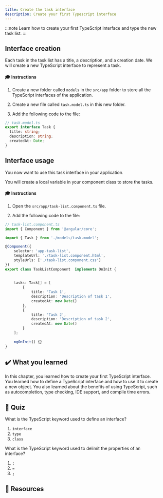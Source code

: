 ```yaml
---
title: Create the task interface
description: Create your first Typescript interface
---
```


:::note
Learn how to create your first TypeScript interface and type the new task list.
:::

## Interface creation

Each task in the task list has a title, a description, and a creation date. We will create a new TypeScript interface to represent a task.

#### 🎓 Instructions

1. Create a new folder called `models` in the `src/app` folder to store all the TypeScript interfaces of the application.

1. Create a new file called `task.model.ts` in this new folder.

2. Add the following code to the file:

```typescript
// task.model.ts
export interface Task {
  title: string;
  description: string;
  createdAt: Date;
}
```

## Interface usage

You now want to use this task interface in your application.

You will create a local variable in your component class to store the tasks.

#### 🎓 Instructions

1. Open the `src/app/task-list.component.ts` file.

2. Add the following code to the file:

```typescript ins={"Import the task interface": 3-4} ins={"Add the tasks variable": 13-23}
// task-list.component.ts
import { Component } from '@angular/core';

import { Task } from './models/task.model';

@Component({
    selector: 'app-task-list',
    templateUrl: './task-list.component.html',
    styleUrls: ['./task-list.component.css']
})
export class TaskListComponent  implements OnInit {
    
    
    tasks: Task[] = [
        {
            title: 'Task 1',
            description: 'Description of task 1',
            createdAt: new Date()
        },
        {
            title: 'Task 2',
            description: 'Description of task 2',
            createdAt: new Date()
        }
    ];
    
    ngOnInit() {}
}
```

## ✔️ What you learned

In this chapter, you learned how to create your first TypeScript interface. You learned how to define a TypeScript interface and how to use it to create a new object. You also learned about the benefits of using TypeScript, such as autocompletion, type checking, IDE support, and compile time errors.

## 🚦 Quiz

What is the TypeScript keyword used to define an interface?

1. `interface`
2. `type`
3. `class`

What is the TypeScript keyword used to delimit the properties of an interface?

1. `:`
2. `=`
3. `;`

## 🔗 Resources




